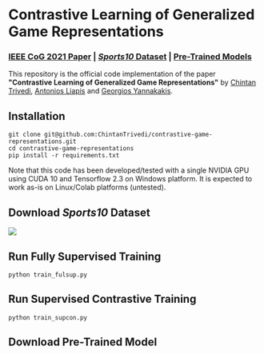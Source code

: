 # Contrastive Learning of Generalized Game Representations

### [IEEE CoG 2021 Paper]() | [*Sports10* Dataset](https://drive.google.com/drive/folders/137Byy_ngEp_dFnzKpnCK1wxyzYxnhamE?usp=sharing) | [Pre-Trained Models]()

This repository is the official code implementation of the paper **"Contrastive Learning of Generalized Game Representations"** by [Chintan Trivedi](deepgamingai.com), [Antonios Liapis](http://antoniosliapis.com/) and [Georgios Yannakakis](https://yannakakis.net/).

## Installation
```
git clone git@github.com:ChintanTrivedi/contrastive-game-representations.git
cd contrastive-game-representations
pip install -r requirements.txt
```
Note that this code has been developed/tested with a single NVIDIA GPU using CUDA 10 and Tensorflow 2.3 on Windows platform. It is expected to work as-is on Linux/Colab platforms (untested).

## Download *Sports10* Dataset
<img src='./datasets/Sports10 Dataset Preview.png'/>

## Run Fully Supervised Training
```
python train_fulsup.py
```

## Run Supervised Contrastive Training
```
python train_supcon.py
```

## Download Pre-Trained Model
